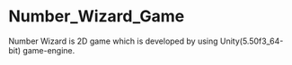 # Number_Wizard_Game
Number Wizard is 2D game which is developed by using Unity(5.50f3_64-bit) game-engine.
